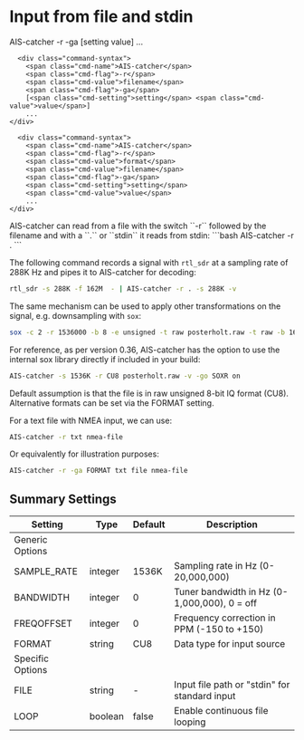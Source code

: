 # Input from file and stdin
<div class="command-container">
            <div class="command-syntax">
        <span class="cmd-name">AIS-catcher</span>
        <span class="cmd-flag">-r</span>
        <span class="cmd-flag">-ga</span>
        [<span class="cmd-setting">setting</span> <span class="cmd-value">value</span>]
        ...
    </div>
      
      <div class="command-syntax">
        <span class="cmd-name">AIS-catcher</span>
        <span class="cmd-flag">-r</span>
        <span class="cmd-value">filename</span>
        <span class="cmd-flag">-ga</span>
        [<span class="cmd-setting">setting</span> <span class="cmd-value">value</span>]
        ...
    </div>

      <div class="command-syntax">
        <span class="cmd-name">AIS-catcher</span>
        <span class="cmd-flag">-r</span>
        <span class="cmd-value">format</span>
        <span class="cmd-value">filename</span>
        <span class="cmd-flag">-ga</span>
        <span class="cmd-setting">setting</span>
        <span class="cmd-value">value</span>
        ...
    </div>

</div>
AIS-catcher can read from a file with the switch ``-r`` followed by the filename and with a ``.`` or ``stdin`` it reads from stdin:
```bash
AIS-catcher -r .
```

 The following command records a signal with ```rtl_sdr``` at a sampling rate of 288K Hz and pipes it to AIS-catcher for decoding:
```bash
rtl_sdr -s 288K -f 162M  - | AIS-catcher -r . -s 288K -v
```
The same mechanism can be used to apply other transformations on the signal, e.g. downsampling with ``sox``:
```bash
sox -c 2 -r 1536000 -b 8 -e unsigned -t raw posterholt.raw -t raw -b 16 -e signed -r 96000 - |AIS-catcher -s 96K -r CS16 . -v
```
For reference, as per version 0.36, AIS-catcher has the option to use the internal sox library directly if included in your build:
```bash
AIS-catcher -s 1536K -r CU8 posterholt.raw -v -go SOXR on 
```
Default assumption is that the file is in raw unsigned 8-bit IQ format (CU8). Alternative formats can be set via  the FORMAT setting. 

For a text file with NMEA input, we can use:
```bash
AIS-catcher -r txt nmea-file
```
Or equivalently for illustration purposes:
```bash
AIS-catcher -r -ga FORMAT txt file nmea-file
```

## Summary Settings

<div class="input-table" markdown>

| Setting | Type | Default | Description |
|---------|------|---------|-------------|
| Generic Options | | | |
| <span class="cmd-setting">SAMPLE_RATE</span> | integer | <span class="cmd-value">1536K</span> | Sampling rate in Hz (0-20,000,000) |
| <span class="cmd-setting">BANDWIDTH</span> | integer | <span class="cmd-value">0</span> | Tuner bandwidth in Hz (0-1,000,000), 0 = off |
| <span class="cmd-setting">FREQOFFSET</span> | integer | <span class="cmd-value">0</span> | Frequency correction in PPM (-150 to +150) |  
| <span class="cmd-setting">FORMAT</span> | string | <span class="cmd-value">CU8</span> | Data type for input source |
| Specific Options | | | |
| <span class="cmd-setting">FILE</span> | string | <span class="cmd-value">-</span> | Input file path or "stdin" for standard input |
| <span class="cmd-setting">LOOP</span> | boolean | <span class="cmd-value">false</span> | Enable continuous file looping |

</div>
